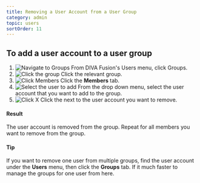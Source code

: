 ```yaml
---
title: Removing a User Account from a User Group
category: admin
topic: users
sortOrder: 11
---
```


## To add a user account to a user group

1. ![Navigate to Groups](/images/v2/groups/groups-menu.png)
	From DIVA Fusion's Users menu, click Groups.
2. ![Click the group](/images/v2/groups/list.png)
	Click the relevant group.
3. ![Click Members](/images/v2/groups/members-tab.png)
	Click the **Members** tab.
4. ![Select the user to add](/images/v2/groups/add-dropdown.png)
	From the drop down menu, select the user account that you want to add to the group.
5. ![Click X](/images/v2/groups/remove-btn.png)
	Click the **<i class="fa fa-times"></i>** next to the user account you want to remove.

<div class="note note--success">
	<h4 class="note__title"><i class="fa fa-check-circle"></i> Result</i></h4>
	<p>The user account is removed from the group. Repeat for all members you want to remove from the group.</p>
</div>

<div class="note note--info note--collapse">
	<h4 class="note__title"><i class="fa fa-lightbulb-o"></i> Tip</i></h4>
	<div class="note__body">
		<p>
			If you want to remove one user from multiple groups, find the user account under the <strong>Users</strong> menu, then click the <strong>Groups</strong> tab.
			If it much faster to manage the groups for one user from here.
		</p>
	</div>
</div>
